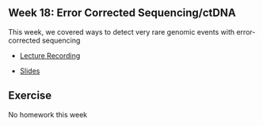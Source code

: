 ## Week 18: Error Corrected Sequencing/ctDNA

This week, we covered ways to detect very rare genomic events with error-corrected sequencing

- [Lecture Recording](https://wustl.box.com/s/krl492mbhki35yk0sup1jfbbokues8fo)

- [Slides](week_20_error_corrected_seq.pdf)

## Exercise

No homework this week


